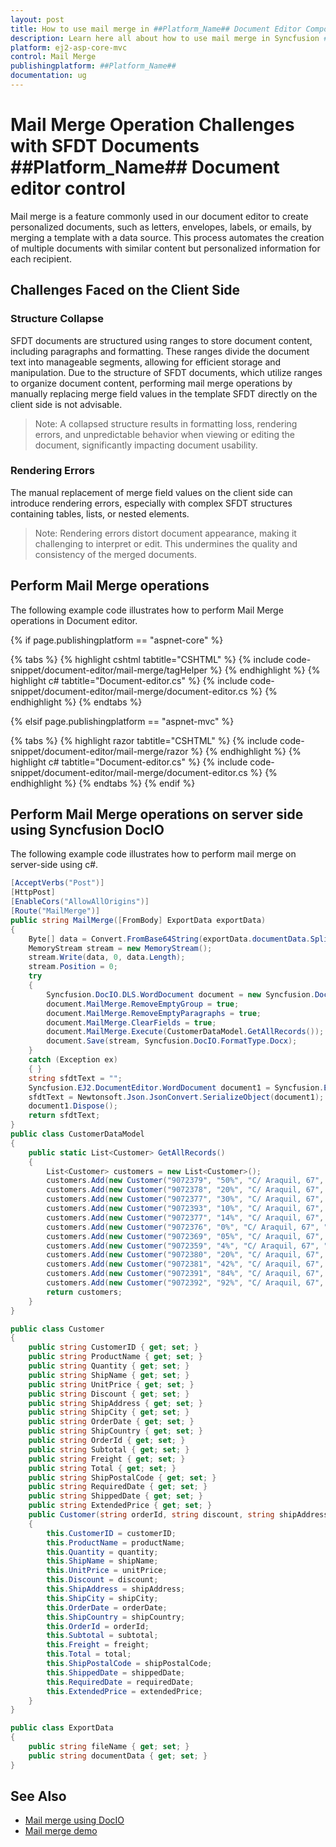 ```yaml
---
layout: post
title: How to use mail merge in ##Platform_Name## Document Editor Component
description: Learn here all about how to use mail merge in Syncfusion ##Platform_Name## Document Editor component of Syncfusion Essential JS 2 and more.
platform: ej2-asp-core-mvc
control: Mail Merge
publishingplatform: ##Platform_Name##
documentation: ug
---
```


# Mail Merge Operation Challenges with SFDT Documents ##Platform_Name## Document editor control

Mail merge is a feature commonly used in our document editor to create personalized documents, such as letters, envelopes, labels, or emails, by merging a template with a data source. This process automates the creation of multiple documents with similar content but personalized information for each recipient.

## Challenges Faced on the Client Side

### Structure Collapse

SFDT documents are structured using ranges to store document content, including paragraphs and formatting. These ranges divide the document text into manageable segments, allowing for efficient storage and manipulation. Due to the structure of SFDT documents, which utilize ranges to organize document content, performing mail merge operations by manually replacing merge field values in the template SFDT directly on the client side is not advisable.

>Note: A collapsed structure results in formatting loss, rendering errors, and unpredictable behavior when viewing or editing the document, significantly impacting document usability.

###  Rendering Errors

The manual replacement of merge field values on the client side can introduce rendering errors, especially with complex SFDT structures containing tables, lists, or nested elements.

>Note: Rendering errors distort document appearance, making it challenging to interpret or edit. This undermines the quality and consistency of the merged documents.

## Perform Mail Merge operations 

The following example code illustrates how to perform Mail Merge operations in Document editor.

{% if page.publishingplatform == "aspnet-core" %}

{% tabs %}
{% highlight cshtml tabtitle="CSHTML" %}
{% include code-snippet/document-editor/mail-merge/tagHelper %}
{% endhighlight %}
{% highlight c# tabtitle="Document-editor.cs" %}
{% include code-snippet/document-editor/mail-merge/document-editor.cs %}
{% endhighlight %}
{% endtabs %}

{% elsif page.publishingplatform == "aspnet-mvc" %}

{% tabs %}
{% highlight razor tabtitle="CSHTML" %}
{% include code-snippet/document-editor/mail-merge/razor %}
{% endhighlight %}
{% highlight c# tabtitle="Document-editor.cs" %}
{% include code-snippet/document-editor/mail-merge/document-editor.cs %}
{% endhighlight %}
{% endtabs %}
{% endif %}

## Perform Mail Merge operations on server side using Syncfusion DocIO

The following example code illustrates how to perform mail merge on server-side using c#.

```c#
[AcceptVerbs("Post")]
[HttpPost]
[EnableCors("AllowAllOrigins")]
[Route("MailMerge")]
public string MailMerge([FromBody] ExportData exportData)
{
    Byte[] data = Convert.FromBase64String(exportData.documentData.Split(',')[1]);
    MemoryStream stream = new MemoryStream();
    stream.Write(data, 0, data.Length);
    stream.Position = 0;
    try
    {
        Syncfusion.DocIO.DLS.WordDocument document = new Syncfusion.DocIO.DLS.WordDocument(stream, Syncfusion.DocIO.FormatType.Docx);
        document.MailMerge.RemoveEmptyGroup = true;
        document.MailMerge.RemoveEmptyParagraphs = true;
        document.MailMerge.ClearFields = true;
        document.MailMerge.Execute(CustomerDataModel.GetAllRecords());
        document.Save(stream, Syncfusion.DocIO.FormatType.Docx);
    }
    catch (Exception ex)
    { }
    string sfdtText = "";
    Syncfusion.EJ2.DocumentEditor.WordDocument document1 = Syncfusion.EJ2.DocumentEditor.WordDocument.Load(stream, Syncfusion.EJ2.DocumentEditor.FormatType.Docx);
    sfdtText = Newtonsoft.Json.JsonConvert.SerializeObject(document1);
    document1.Dispose();
    return sfdtText;
}
public class CustomerDataModel
{
    public static List<Customer> GetAllRecords()
    {
        List<Customer> customers = new List<Customer>();
        customers.Add(new Customer("9072379", "50%", "C/ Araquil, 67", "Madrid", "22020-08-10 00:00:00", "Spain", "Brittania", "2000", "19072379", "Folk och fä HB", "100000", "440", "32.34", "472.34", "28023", "12000", "2020-11-07 00:00:00", "2020-12-07 00:00:00"));
        customers.Add(new Customer("9072378", "20%", "C/ Araquil, 67", "Madrid", "22020-08-10 00:00:00", "Spain", "", "2", "19072369", "Maersk", "140000", "245", "20", "265", "28024", "12400", "2020-11-31 00:00:00", "2020-12-22300:00:00"));
        customers.Add(new Customer("9072377", "30%", "C/ Araquil, 67", "Madrid", "22020-08-10 00:00:00", "Spain", "Brittania", "100", "19072879", "Mediterranean Shipping Company", "104000", "434", "50.43", "484.43", "28025", "10000", "2020-11-07 00:00:00", "2020-12-02 00:00:00"));
        customers.Add(new Customer("9072393", "10%", "C/ Araquil, 67", "Madrid", "22020-08-10 00:00:00", "Spain", "Brittania", "2050", "19072378", "China Ocean Shipping Company", "175000", "500", "32", "532", "28026", "17000", "2020-09-23 00:00:00", "2020-10-09 00:00:00"));
        customers.Add(new Customer("9072377", "14%", "C/ Araquil, 67", "Madrid", "22020-08-10 00:00:00", "Spain", "Brittania", "2568", "19072380", "CGM", "155000", "655", "20.54", "675.54", "28027", "13000", "2020-10-11 00:00:00", "2020-11-17 00:00:00"));
        customers.Add(new Customer("9072376", "0%", "C/ Araquil, 67", "Madrid", "22020-08-10 00:00:00", "Spain", "Brittania", "1532", "19072345", " Hapag-Lloyd", "106500", "344", "30", "374", "28028", "14500", "2020-06-17 00:00:00", "2020-07-07 00:00:00"));
        customers.Add(new Customer("9072369", "05%", "C/ Araquil, 67", "Madrid", "22020-08-10 00:00:00", "Spain", "Brittania", "4462", "190723452", "Ocean Network Express", "100054", "541", "50", "591", "28029", "16500", "2020-04-07 00:00:00", "2020-05-07 00:00:00"));
        customers.Add(new Customer("9072359", "4%", "C/ Araquil, 67", "Madrid", "22020-08-10 00:00:00", "Spain", "Brittania", "27547", "190723713", "Evergreen Line", "124000", "800", "10.23", "810.23", "28030", "12500", "2020-03-07 00:00:00", "2020-04-07 00:00:00"));
        customers.Add(new Customer("9072380", "20%", "C/ Araquil, 67", "Madrid", "22020-08-10 00:00:00", "Spain", "Brittania", "7582", "19072312", "Yang Ming Marine Transport", "1046000", "290", "10", "300", "27631", "12670", "2020-11-10 00:00:00", "2020-12-13 00:00:00"));
        customers.Add(new Customer("9072381", "42%", "C/ Araquil, 67", "Madrid", "22020-08-10 00:00:00", "Spain", "Brittania", "862", "19072354", "Hyundai Merchant Marine", "145000", "800", "10.23", "810.23", "28032", "45000", "2020-10-17 00:00:00", "2020-12-23 00:00:00"));
        customers.Add(new Customer("9072391", "84%", "C/ Araquil, 67", "Madrid", "22020-08-10 00:00:00", "Spain", "Brittania", "82", "19072364", "Pacific International Line", "10094677", "344", "30", "374", "28033", "16500", "2020-11-14 00:00:00", "2020-12-21 00:00:00"));
        customers.Add(new Customer("9072392", "92%", "C/ Araquil, 67", "Madrid", "22020-08-10 00:00:00", "Spain", "Brittania", "82", "19072385", "Österreichischer Lloyd", "104270", "500", "32", "532", "28034", "156500", "2020-06-07 00:00:00", "2020-07-07 00:00:00"));
        return customers;
    }
}

public class Customer
{
    public string CustomerID { get; set; }
    public string ProductName { get; set; }
    public string Quantity { get; set; }
    public string ShipName { get; set; }
    public string UnitPrice { get; set; }
    public string Discount { get; set; }
    public string ShipAddress { get; set; }
    public string ShipCity { get; set; }
    public string OrderDate { get; set; }
    public string ShipCountry { get; set; }
    public string OrderId { get; set; }
    public string Subtotal { get; set; }
    public string Freight { get; set; }
    public string Total { get; set; }
    public string ShipPostalCode { get; set; }
    public string RequiredDate { get; set; }
    public string ShippedDate { get; set; }
    public string ExtendedPrice { get; set; }
    public Customer(string orderId, string discount, string shipAddress, string shipCity, string orderDate, string shipCountry, string productName, string quantity, string customerID, string shipName, string unitPrice, string subtotal, string freight, string total, string shipPostalCode, string extendedPrice, string requiredDate, string shippedDate)
    {
        this.CustomerID = customerID;
        this.ProductName = productName;
        this.Quantity = quantity;
        this.ShipName = shipName;
        this.UnitPrice = unitPrice;
        this.Discount = discount;
        this.ShipAddress = shipAddress;
        this.ShipCity = shipCity;
        this.OrderDate = orderDate;
        this.ShipCountry = shipCountry;
        this.OrderId = orderId;
        this.Subtotal = subtotal;
        this.Freight = freight;
        this.Total = total;
        this.ShipPostalCode = shipPostalCode;
        this.ShippedDate = shippedDate;
        this.RequiredDate = requiredDate;
        this.ExtendedPrice = extendedPrice;
    }
}

public class ExportData
{
    public string fileName { get; set; }
    public string documentData { get; set; }
}

```

## See Also

* [Mail merge using DocIO](https://help.syncfusion.com/file-formats/docio/working-with-mail-merge)
* [Mail merge demo](https://github.com/SyncfusionExamples/EJ2-Document-Editor-Web-Services/blob/master/ASP.NET%20Core/src/Controllers/DocumentEditorController.cs#L114)